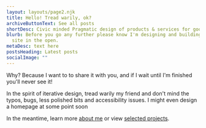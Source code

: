 ```yaml
---
layout: layouts/page2.njk
title: Hello! Tread warily, ok?
archiveButtonText: See all posts
shortDesc: Civic minded Pragmatic design of products & services for good, not evil*
blurb: Before you go any further please know I'm designing and building this
  site in the open.
metaDesc: text here
postsHeading: Latest posts
socialImage: ""
---
```

Why? Because I want to to share it with you, and if I wait until I'm finished you'll never see it! 

In the spirit of iterative design, tread warily my friend and don't mind the typos, bugs, less polished bits and accessibility issues. I might even design a homepage at some point soon

In the meantime, learn more [about me](about) or view [selected projects](projects).